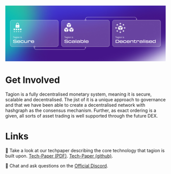 
![Tagion Banner](Github_home.jpg)

# Get Involved
Tagion is a fully decentralised monetary system, meaning it is secure, scalable and decentralised. The jist of it is a unique approach to governance and that we have been able to create a decentralised network with hashgraph as the consensus mechanism. Further, as exact ordering is a given, all sorts of asset trading is well supported through the future DEX.

# Links
📜 Take a look at our techpaper describing the core technology that tagion is built upon. [Tech-Paper (PDF)](https://tagion.org/resources/tech-paper.pdf). [Tech-Paper (github)](https://github.com/tagion/docs-paper).

💬 Chat and ask questions on the [Official Discord](https://discord.gg/k7Rqmu78PZ).

